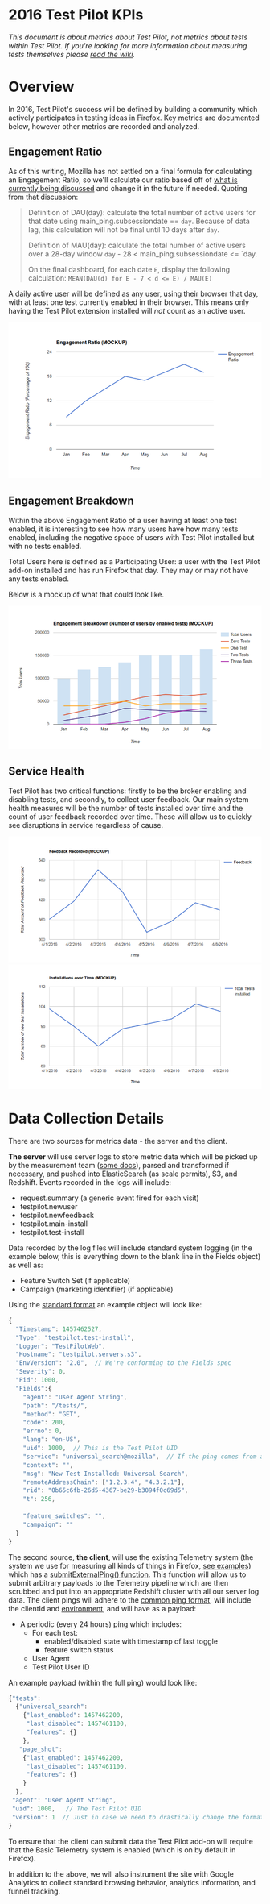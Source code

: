 2016 Test Pilot KPIs
====================

*This document is about metrics about Test Pilot, not metrics about
tests within Test Pilot.  If you're looking for more information about
measuring tests themselves please [read the wiki][1].*

# Overview

In 2016, Test Pilot's success will be defined by building a community which
actively participates in testing ideas in Firefox.  Key metrics are documented
below, however other metrics are recorded and analyzed.

## Engagement Ratio

As of this writing, Mozilla has not settled on a final formula for calculating
an Engagement Ratio, so we'll calculate our ratio based off of [what is
currently being discussed][2] and change it in the future if needed.  Quoting
from that discussion:

> Definition of DAU(day): calculate the total number of active users for that
> date using main_ping.subsessiondate == `day`. Because of data lag, this
> calculation will not be final until 10 days after `day`.
>
> Definition of MAU(day): calculate the total number of active users over a
> 28-day window `day` - 28 < main_ping.subsessiondate <= `day.
>
> On the final dashboard, for each date `E`, display the following calculation:
> `MEAN(DAU(d) for E - 7 < d <= E) / MAU(E)`

A daily active user will be defined as any user, using their browser that day,
with at least one test currently enabled in their browser.  This means only
having the Test Pilot extension installed will *not* count as an active user.

![](metrics-engagement-ratio.png)

## Engagement Breakdown

Within the above Engagement Ratio of a user having at least one test enabled,
it is interesting to see how many users have how many tests enabled, including
the negative space of users with Test Pilot installed but with no tests
enabled.

Total Users here is defined as a Participating User: a user with the Test Pilot
add-on installed and has run Firefox that day.  They may or may not have any
tests enabled.

Below is a mockup of what that could look like.

![](metrics-engagement-breakdown.png)

## Service Health

Test Pilot has two critical functions:  firstly to be the broker enabling and
disabling tests, and secondly, to collect user feedback.  Our main system
health measures will be the number of tests installed over time and the count
of user feedback recorded over time.  These will allow us to quickly see
disruptions in service regardless of cause.

![](metrics-feedback-recorded.png)
![](metrics-total-installs.png)

# Data Collection Details

There are two sources for metrics data - the server and the client.

**The server** will use server logs to store metric data which will be picked
up by the measurement team ([some docs][3]), parsed and transformed if
necessary, and pushed into ElasticSearch (as scale permits), S3, and Redshift.
Events recorded in the logs will include:

* request.summary (a generic event fired for each visit)
* testpilot.newuser
* testpilot.newfeedback
* testpilot.main-install
* testpilot.test-install

Data recorded by the log files will include standard system logging (in the
example below, this is everything down to the blank line in the Fields object)
as well as:
* Feature Switch Set (if applicable)
* Campaign (marketing identifier) (if applicable)

Using the [standard format][4] an example object will look like:

```js
{
  "Timestamp": 1457462527,
  "Type": "testpilot.test-install",
  "Logger": "TestPilotWeb",
  "Hostname": "testpilot.servers.s3",
  "EnvVersion": "2.0",  // We're conforming to the Fields spec
  "Severity": 0,
  "Pid": 1000,
  "Fields":{
    "agent": "User Agent String",
    "path": "/tests/",
    "method": "GET",
    "code": 200,
    "errno": 0,
    "lang": "en-US",
    "uid": 1000,  // This is the Test Pilot UID
    "service": "universal_search@mozilla",  // If the ping comes from a test within the program, the identifier goes here
    "context": "",
    "msg": "New Test Installed: Universal Search",
    "remoteAddressChain": ["1.2.3.4", "4.3.2.1"],
    "rid": "0b65c6fb-26d5-4367-be29-b3094f0c69d5",
    "t": 256,

    "feature_switches": "",
    "campaign": ""
  }
}
```

The second source, **the client**, will use the existing Telemetry system (the
system we use for measuring all kinds of things in Firefox, [see examples][5])
which has a [submitExternalPing() function][6].  This function will allow us to
submit arbitrary payloads to the Telemetry pipeline which are then scrubbed and
put into an appropriate Redshift cluster with all our server log data.  The
client pings will adhere to the [common ping format][7], will include the
clientId and [environment][8], and will have as a payload:

* A periodic (every 24 hours) ping which includes:
  * For each test:
    * enabled/disabled state with timestamp of last toggle
    * feature switch status
  * User Agent
  * Test Pilot User ID

An example payload (within the full ping) would look like:
```js
{"tests":
  {"universal_search":
    {"last_enabled": 1457462200,
     "last_disabled": 1457461100,
     "features": {}
    },
   "page_shot":
    {"last_enabled": 1457462200,
     "last_disabled": 1457461100,
     "features": {}
    }
  },
 "agent": "User Agent String",
 "uid": 1000,   // The Test Pilot UID
 "version": 1  // Just in case we need to drastically change the format later
}
```

To ensure that the client can submit data the Test Pilot add-on will require
that the Basic Telemetry system is enabled (which is on by default in Firefox).

In addition to the above, we will also instrument the site with Google
Analytics to collect standard browsing behavior, analytics information, and
funnel tracking.

[1]: https://wiki.mozilla.org/Test_Pilot/Metrics
[2]: https://bugzilla.mozilla.org/show_bug.cgi?id=1240849
[3]: https://mana.mozilla.org/wiki/display/SVCOPS/Telemetry+-+Data+Pipeline+Architecture
[4]: https://mana.mozilla.org/wiki/display/CLOUDSERVICES/Logging+Standard
[5]: https://telemetry.mozilla.org/
[6]: https://dxr.mozilla.org/mozilla-central/source/toolkit/components/telemetry/TelemetryController.jsm#192
[7]: https://gecko.readthedocs.org/en/latest/toolkit/components/telemetry/telemetry/common-ping.html
[8]: https://gecko.readthedocs.org/en/latest/toolkit/components/telemetry/telemetry/environment.html
